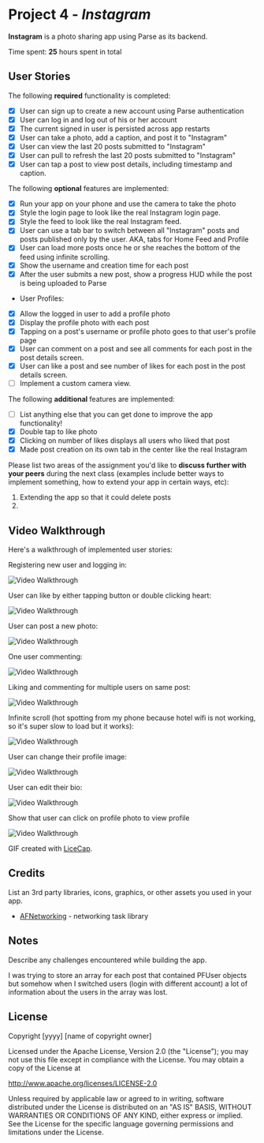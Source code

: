 # Project 4 - *Instagram*

**Instagram** is a photo sharing app using Parse as its backend.

Time spent: **25** hours spent in total

## User Stories

The following **required** functionality is completed:

- [x] User can sign up to create a new account using Parse authentication
- [x] User can log in and log out of his or her account
- [x] The current signed in user is persisted across app restarts
- [x] User can take a photo, add a caption, and post it to "Instagram"
- [x] User can view the last 20 posts submitted to "Instagram"
- [x] User can pull to refresh the last 20 posts submitted to "Instagram"
- [x] User can tap a post to view post details, including timestamp and caption.

The following **optional** features are implemented:

- [x] Run your app on your phone and use the camera to take the photo
- [x] Style the login page to look like the real Instagram login page.
- [x] Style the feed to look like the real Instagram feed.
- [x] User can use a tab bar to switch between all "Instagram" posts and posts published only by the user. AKA, tabs for Home Feed and Profile
- [x] User can load more posts once he or she reaches the bottom of the feed using infinite scrolling.
- [x] Show the username and creation time for each post
- [x] After the user submits a new post, show a progress HUD while the post is being uploaded to Parse
- User Profiles:
- [x] Allow the logged in user to add a profile photo
- [x] Display the profile photo with each post
- [x] Tapping on a post's username or profile photo goes to that user's profile page
- [x] User can comment on a post and see all comments for each post in the post details screen.
- [x] User can like a post and see number of likes for each post in the post details screen.
- [ ] Implement a custom camera view.

The following **additional** features are implemented:

- [ ] List anything else that you can get done to improve the app functionality!
- [x] Double tap to like photo
- [x] Clicking on number of likes displays all users who liked that post
- [x] Made post creation on its own tab in the center like the real Instagram

Please list two areas of the assignment you'd like to **discuss further with your peers** during the next class (examples include better ways to implement something, how to extend your app in certain ways, etc):

1. Extending the app so that it could delete posts
2. 

## Video Walkthrough

Here's a walkthrough of implemented user stories:

Registering new user and logging in:

<img src='https://recordit.co/6kFCANxHv2.gif' title='Video Walkthrough' width='' alt='Video Walkthrough' />

User can like by either tapping button or double clicking heart:

<img src='https://recordit.co/e20cJjkXw9.gif' title='Video Walkthrough' width='' alt='Video Walkthrough' />

User can post a new photo:

<img src='https://recordit.co/JHwoKo6E67.gif' title='Video Walkthrough' width='' alt='Video Walkthrough' />

One user commenting:

<img src='https://recordit.co/BiiYhyFHc0.gif' title='Video Walkthrough' width='' alt='Video Walkthrough' />

Liking and commenting for multiple users on same post:

<img src='https://recordit.co/jMGjlelqFk.gif' title='Video Walkthrough' width='' alt='Video Walkthrough' />

Infinite scroll (hot spotting from my phone because hotel wifi is not working, so it's super slow to load but it works):

<img src='https://recordit.co/8S93X1WeHo.gif' title='Video Walkthrough' width='' alt='Video Walkthrough' />

User can change their profile image:

<img src='https://recordit.co/y5sAz10782.gif' title='Video Walkthrough' width='' alt='Video Walkthrough' />

User can edit their bio:

<img src='https://recordit.co/XosOyJ8xl2.gif' title='Video Walkthrough' width='' alt='Video Walkthrough' />

Show that user can click on profile photo to view profile

<img src='https://recordit.co/t5bGkifxPA.gif' title='Video Walkthrough' width='' alt='Video Walkthrough' />

GIF created with [LiceCap](http://www.cockos.com/licecap/).

## Credits

List an 3rd party libraries, icons, graphics, or other assets you used in your app.

- [AFNetworking](https://github.com/AFNetworking/AFNetworking) - networking task library


## Notes

Describe any challenges encountered while building the app.

I was trying to store an array for each post that contained PFUser objects but somehow when I switched users (login with different account) a lot of information about the users in the array was lost.

## License

Copyright [yyyy] [name of copyright owner]

Licensed under the Apache License, Version 2.0 (the "License");
you may not use this file except in compliance with the License.
You may obtain a copy of the License at

http://www.apache.org/licenses/LICENSE-2.0

Unless required by applicable law or agreed to in writing, software
distributed under the License is distributed on an "AS IS" BASIS,
WITHOUT WARRANTIES OR CONDITIONS OF ANY KIND, either express or implied.
See the License for the specific language governing permissions and
limitations under the License.
